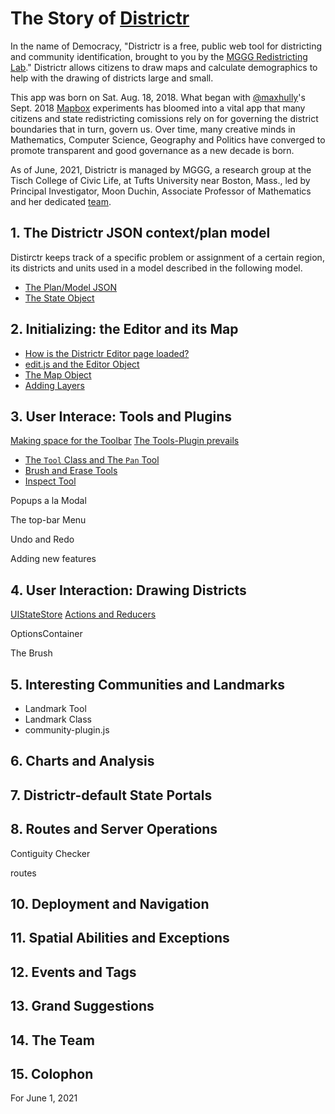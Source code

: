 # The Story of [Districtr]
In the name of Democracy, "Districtr is a free, public web tool for districting and community identification, brought to you by the [MGGG Redistricting Lab]." Districtr allows citizens to draw maps and calculate demographics to help with the drawing of districts large and small.

This app was born on Sat. Aug. 18, 2018. What began with [@maxhully]'s Sept. 2018 [Mapbox] experiments has bloomed into a vital app that many citizens and state redistricting comissions rely on for governing the district boundaries that in turn, govern us. Over time, many creative minds in Mathematics, Computer Science, Geography and Politics have converged to promote transparent and good governance as a new decade is born. 

As of June, 2021, Districtr is managed by MGGG, a research group at the Tisch College of Civic Life, at Tufts University near Boston, Mass., led by Principal Investigator, Moon Duchin, Associate Professor of Mathematics and her dedicated [team].


## 1. The Districtr JSON context/plan model
Distirctr keeps track of a specific problem or assignment of a certain region, its districts and units used in a model described in the following model.

- [The Plan/Model JSON](./plancontext.md)
- [The State Object](./state.md)

## 2. Initializing: the Editor and its Map

- [How is the Districtr Editor page loaded?](./initialization.md)
- [edit.js and the Editor Object](./editor.md)
- [The Map Object](./map.md)
- [Adding Layers](./layer.md)


## 3. User Interace: Tools and Plugins 

[Making space for the Toolbar](./toolbar.md)
[The Tools-Plugin prevails](./toolsplugin.md)
  - [The `Tool` Class and The `Pan` Tool](./tool.md)
  - [Brush and Erase Tools](./BrushEraseTools.md)
  - [Inspect Tool](./inspecttool.md)

Popups a la Modal

The top-bar Menu

Undo and Redo

Adding new features

## 4. User Interaction: Drawing Districts

[UIStateStore](./uistatestore.md)
[Actions and Reducers](./actionsreducers.md)

OptionsContainer

The Brush




## 5. Interesting Communities and Landmarks

  - Landmark Tool
  - Landmark Class
  - community-plugin.js

## 6. Charts and Analysis

## 7. Districtr-default State Portals

## 8. Routes and Server Operations

Contiguity Checker

routes

## 10. Deployment and Navigation

## 11. Spatial Abilities and Exceptions

## 12. Events and Tags

## 13. Grand Suggestions

<a name="team" />

## 14. The Team

## 15. Colophon
For June 1, 2021



[@maxhully]: http://github.com/maxhully
[Mapbox]: https://docs.mapbox.com/mapbox-gl-js/api/
[districtr]: http://districtr.org
[MGGG Redistricting Lab]: http://https://mggg.org/
[team]: #team
